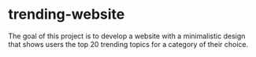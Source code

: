 # trending-website
The goal of this project is to develop a website with a minimalistic design that shows users the top 20 trending topics for a category of their choice.
